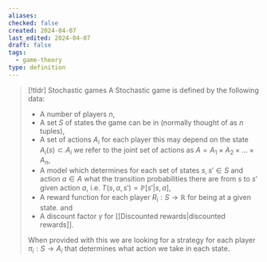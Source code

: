 ```yaml
---
aliases: 
checked: false
created: 2024-04-07
last_edited: 2024-04-07
draft: false
tags:
  - game-theory
type: definition
---
```

>[!tldr] Stochastic games
>A Stochastic game is defined by the following data:
>- A number of players $n$,
>- A set $S$ of states the game can be in (normally thought of as $n$ tuples),
>- A set of actions $A_i$ for each player this may depend on the state $A_i(s) \subset A_i$ we refer to the joint set of actions as $A = A_1 \times A_2 \times \ldots \times A_n$,
>- A model which determines for each set of states $s,s' \in S$ and action $a \in A$ what the transition probabilities there are from $s$ to $s'$ given action $a$, i.e. $T(s, a, s') = \mathbb{P}[s' \vert s, a]$,
>- A reward function for each player $R_i: S \rightarrow \mathbb{R}$ for being at a given state. and
>- A discount factor $\gamma$ for [[Discounted rewards|discounted rewards]].
>
>When provided with this we are looking for a strategy for each player $\pi_i: S \rightarrow A_i$ that determines what action we take in each state.
